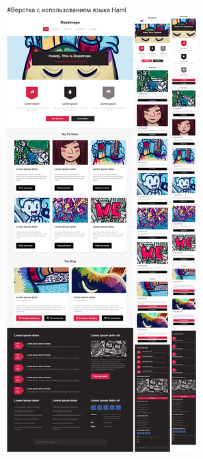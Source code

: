 #Верстка с использованием языка Haml
![](https://github.com/beatsyxa/dopetrope/blob/master/images/screen1.png)
![](https://github.com/beatsyxa/dopetrope/blob/master/images/screen2.png)
![](https://github.com/beatsyxa/dopetrope/blob/master/images/screen3.png)
